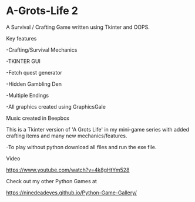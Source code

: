 # A-Grots-Life 2 

A Survival / Crafting Game written using Tkinter and OOPS. 

Key features

-Crafting/Survival Mechanics 

-TKINTER GUI 

-Fetch quest generator 

-Hidden Gambling Den 

-Multiple Endings 


-All graphics created using GraphicsGale

Music created in Beepbox 

This is a Tkinter version of 'A Grots Life' in my mini-game series with added crafting items and many new mechanics/features. 

-To play without python download all files and run the exe file.

Video

https://www.youtube.com/watch?v=4k8gHtYm528

Check out my other Python Games at 

https://ninedeadeyes.github.io/Python-Game-Gallery/


